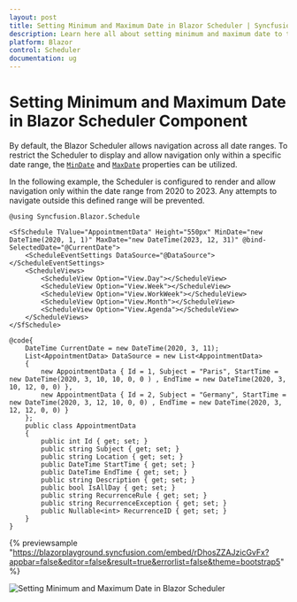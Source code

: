 ```yaml
---
layout: post
title: Setting Minimum and Maximum Date in Blazor Scheduler | Syncfusion
description: Learn here all about setting minimum and maximum date to the Syncfusion Blazor Scheduler component in order to display specific date range in our Scheduler.
platform: Blazor
control: Scheduler
documentation: ug
---
```


# Setting Minimum and Maximum Date in Blazor Scheduler Component

By default, the Blazor Scheduler allows navigation across all date ranges. To restrict the Scheduler to display and allow navigation only within a specific date range, the [`MinDate`](https://help.syncfusion.com/cr/blazor/Syncfusion.Blazor.Schedule.SfSchedule-1.html#Syncfusion_Blazor_Schedule_SfSchedule_1_MinDate) and [`MaxDate`](https://help.syncfusion.com/cr/blazor/Syncfusion.Blazor.Schedule.SfSchedule-1.html#Syncfusion_Blazor_Schedule_SfSchedule_1_MaxDate) properties can be utilized.

In the following example, the Scheduler is configured to render and allow navigation only within the date range from 2020 to 2023. Any attempts to navigate outside this defined range will be prevented.

```cshtml
@using Syncfusion.Blazor.Schedule

<SfSchedule TValue="AppointmentData" Height="550px" MinDate="new DateTime(2020, 1, 1)" MaxDate="new DateTime(2023, 12, 31)" @bind-SelectedDate="@CurrentDate">
    <ScheduleEventSettings DataSource="@DataSource"></ScheduleEventSettings>
    <ScheduleViews>
        <ScheduleView Option="View.Day"></ScheduleView>
        <ScheduleView Option="View.Week"></ScheduleView>
        <ScheduleView Option="View.WorkWeek"></ScheduleView>
        <ScheduleView Option="View.Month"></ScheduleView>
        <ScheduleView Option="View.Agenda"></ScheduleView>
    </ScheduleViews>
</SfSchedule>

@code{
    DateTime CurrentDate = new DateTime(2020, 3, 11);
    List<AppointmentData> DataSource = new List<AppointmentData>
    {
        new AppointmentData { Id = 1, Subject = "Paris", StartTime = new DateTime(2020, 3, 10, 10, 0, 0 ) , EndTime = new DateTime(2020, 3, 10, 12, 0, 0) },
        new AppointmentData { Id = 2, Subject = "Germany", StartTime = new DateTime(2020, 3, 12, 10, 0, 0) , EndTime = new DateTime(2020, 3, 12, 12, 0, 0) }
    };
    public class AppointmentData
    {
        public int Id { get; set; }
        public string Subject { get; set; }
        public string Location { get; set; }
        public DateTime StartTime { get; set; }
        public DateTime EndTime { get; set; }
        public string Description { get; set; }
        public bool IsAllDay { get; set; }
        public string RecurrenceRule { get; set; }
        public string RecurrenceException { get; set; }
        public Nullable<int> RecurrenceID { get; set; }
    }
}
```
{% previewsample "https://blazorplayground.syncfusion.com/embed/rDhosZZAJzicGvFx?appbar=false&editor=false&result=true&errorlist=false&theme=bootstrap5" %}

![Setting Minimum and Maximum Date in Blazor Scheduler](../images/blazor-scheduler-min-max-date.png)
